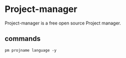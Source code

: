 # Project-manager

Project-manager is a free open source Project manager.

## commands
`pm projname language -y`
